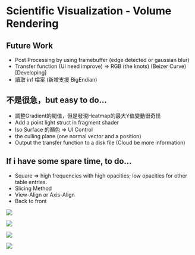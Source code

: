 # Scientific Visualization - Volume Rendering

## Future Work
* Post Processing by using framebuffer (edge detected or gaussian blur)
* Transfer function (UI need improve) => RGB (the knots) (Beizer Curve) [Developing]
* 讀取 inf 檔案 (新增支援 BigEndian)

## 不是很急，but easy to do...
* 調整Gradient的閥值，但是發現Heatmap的最大Y值變動很奇怪
* Add a point light struct in fragment shader
* Iso Surface 的顏色 => UI Control
* the culling plane (one normal vector and a position)
* Output the transfer function to a disk file (Cloud be more information)

## If i have some spare time, to do...
* Square => high frequencies with high opacities; low opacities for other table entries.
* Slicing Method
* View-Align or Axis-Align
* Back to front

![](https://i.imgur.com/Ke7oSoX.png)

![](https://i.imgur.com/nhUGzm4.png)

![](https://i.imgur.com/i7r4Nbl.png)

![](https://i.imgur.com/a5vuX1t.jpg)